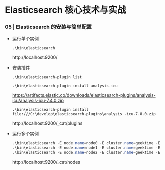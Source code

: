 # Elasticsearch 核心技术与实战

### 05 | Elasticsearch 的安装与简单配置

* 运行单个实例

  `.\bin\elasticsearch`

  http://localhost:9200/

* 安装插件

  `.\bin\elasticsearch-plugin list`

  `.\bin\elasticsearch-plugin install analysis-icu`

  https://artifacts.elastic.co/downloads/elasticsearch-plugins/analysis-icu/analysis-icu-7.4.0.zip

  `.\bin\elasticsearch-plugin install file:///C:\develop\elasticsearch-plugins\analysis
  -icu-7.8.0.zip`

  http://localhost:9200/_cat/plugins

* 运行多个实例

  ```powershell
  .\bin\elasticsearch -E node.name=node0 -E cluster.name=geektime -E path.data=node0_data -d
  .\bin\elasticsearch -E node.name=node1 -E cluster.name=geektime -E path.data=node1_data -d
  .\bin\elasticsearch -E node.name=node2 -E cluster.name=geektime -E path.data=node2_data -d
  ```
  
  http://localhost:9200/_cat/nodes